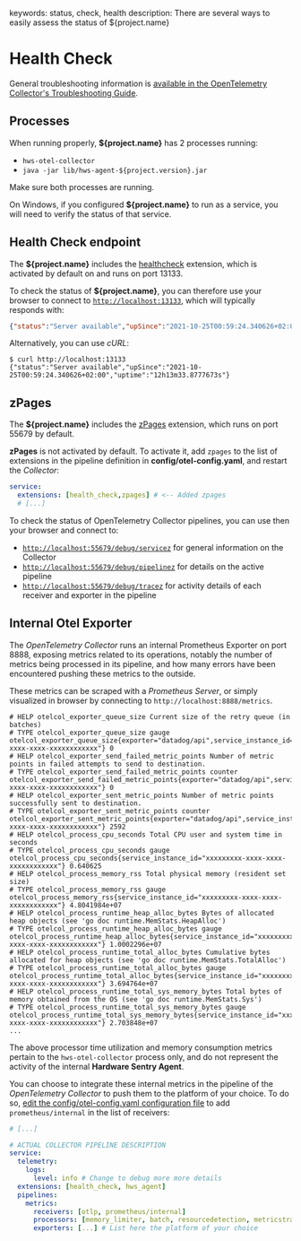keywords: status, check, health
description: There are several ways to easily assess the status of ${project.name}

# Health Check

General troubleshooting information is [available in the OpenTelemetry Collector's Troubleshooting Guide](https://github.com/open-telemetry/opentelemetry-collector/blob/main/docs/troubleshooting.md).

## Processes

When running properly, **${project.name}** has 2 processes running:

* `hws-otel-collector`
* `java -jar lib/hws-agent-${project.version}.jar`

Make sure both processes are running.

On Windows, if you configured **${project.name}** to run as a service, you will need to verify the status of that service.

## Health Check endpoint

The **${project.name}** includes the [healthcheck](https://github.com/open-telemetry/opentelemetry-collector-contrib/tree/main/extension/healthcheckextension) extension, which is activated by default on and runs on port 13133.

To check the status of **${project.name}**, you can therefore use your browser to connect to [`http://localhost:13133`](http://localhost:13133), which will typically responds with:

```json
{"status":"Server available","upSince":"2021-10-25T00:59:24.340626+02:00","uptime":"12h12m21.5832293s"}
```

Alternatively, you can use *cURL*:

```shell-session
$ curl http://localhost:13133
{"status":"Server available","upSince":"2021-10-25T00:59:24.340626+02:00","uptime":"12h13m33.8777673s"}
```

## zPages

The **${project.name}** includes the [zPages](https://github.com/open-telemetry/opentelemetry-collector/tree/main/extension/zpagesextension) extension, which runs on port 55679 by default.

**zPages** is not activated by default. To activate it, add `zpages` to the list of extensions in the pipeline definition in **config/otel-config.yaml**, and restart the *Collector*:

```yaml
service:
  extensions: [health_check,zpages] # <-- Added zpages
  # [...]
```

To check the status of OpenTelemetry Collector pipelines, you can use then your browser and connect to:

* [`http://localhost:55679/debug/servicez`](http://localhost:55679/debug/servicez) for general information on the Collector
* [`http://localhost:55679/debug/pipelinez`](http://localhost:55679/debug/pipelinez) for details on the active pipeline
* [`http://localhost:55679/debug/tracez`](http://localhost:55679/debug/tracez) for activity details of each receiver and exporter in the pipeline

## Internal Otel Exporter

The *OpenTelemetry Collector* runs an internal Prometheus Exporter on port 8888, exposing metrics related to its operations, notably the number of metrics being processed in its pipeline, and how many errors have been encountered pushing these metrics to the outside.

These metrics can be scraped with a *Prometheus Server*, or simply visualized in browser by connecting to `http://localhost:8888/metrics`.

```text
# HELP otelcol_exporter_queue_size Current size of the retry queue (in batches)
# TYPE otelcol_exporter_queue_size gauge
otelcol_exporter_queue_size{exporter="datadog/api",service_instance_id="xxxxxxxxx-xxxx-xxxx-xxxxxxxxxxxx"} 0
# HELP otelcol_exporter_send_failed_metric_points Number of metric points in failed attempts to send to destination.
# TYPE otelcol_exporter_send_failed_metric_points counter
otelcol_exporter_send_failed_metric_points{exporter="datadog/api",service_instance_id="xxxxxxxxx-xxxx-xxxx-xxxxxxxxxxxx"} 0
# HELP otelcol_exporter_sent_metric_points Number of metric points successfully sent to destination.
# TYPE otelcol_exporter_sent_metric_points counter
otelcol_exporter_sent_metric_points{exporter="datadog/api",service_instance_id="xxxxxxxxx-xxxx-xxxx-xxxxxxxxxxxx"} 2592
# HELP otelcol_process_cpu_seconds Total CPU user and system time in seconds
# TYPE otelcol_process_cpu_seconds gauge
otelcol_process_cpu_seconds{service_instance_id="xxxxxxxxx-xxxx-xxxx-xxxxxxxxxxxx"} 0.640625
# HELP otelcol_process_memory_rss Total physical memory (resident set size)
# TYPE otelcol_process_memory_rss gauge
otelcol_process_memory_rss{service_instance_id="xxxxxxxxx-xxxx-xxxx-xxxxxxxxxxxx"} 4.8041984e+07
# HELP otelcol_process_runtime_heap_alloc_bytes Bytes of allocated heap objects (see 'go doc runtime.MemStats.HeapAlloc')
# TYPE otelcol_process_runtime_heap_alloc_bytes gauge
otelcol_process_runtime_heap_alloc_bytes{service_instance_id="xxxxxxxxx-xxxx-xxxx-xxxxxxxxxxxx"} 1.0002296e+07
# HELP otelcol_process_runtime_total_alloc_bytes Cumulative bytes allocated for heap objects (see 'go doc runtime.MemStats.TotalAlloc')
# TYPE otelcol_process_runtime_total_alloc_bytes gauge
otelcol_process_runtime_total_alloc_bytes{service_instance_id="xxxxxxxxx-xxxx-xxxx-xxxxxxxxxxxx"} 3.694764e+07
# HELP otelcol_process_runtime_total_sys_memory_bytes Total bytes of memory obtained from the OS (see 'go doc runtime.MemStats.Sys')
# TYPE otelcol_process_runtime_total_sys_memory_bytes gauge
otelcol_process_runtime_total_sys_memory_bytes{service_instance_id="xxxxxxxxx-xxxx-xxxx-xxxxxxxxxxxx"} 2.703848e+07
...
```

The above processor time utilization and memory consumption metrics pertain to the `hws-otel-collector` process only, and do not represent the activity of the internal **Hardware Sentry Agent**.

You can choose to integrate these internal metrics in the pipeline of the *OpenTelemetry Collector* to push them to the platform of your choice. To do so, [edit the config/otel-config.yaml configuration file](../configuration/configure-otel.md) to add `prometheus/internal` in the list of receivers:

```yaml
# [...]

# ACTUAL COLLECTOR PIPELINE DESCRIPTION
service:
  telemetry:
    logs:
      level: info # Change to debug more more details
  extensions: [health_check, hws_agent]
  pipelines:
    metrics:
      receivers: [otlp, prometheus/internal]
      processors: [memory_limiter, batch, resourcedetection, metricstransform]
      exporters: [...] # List here the platform of your choice
```
